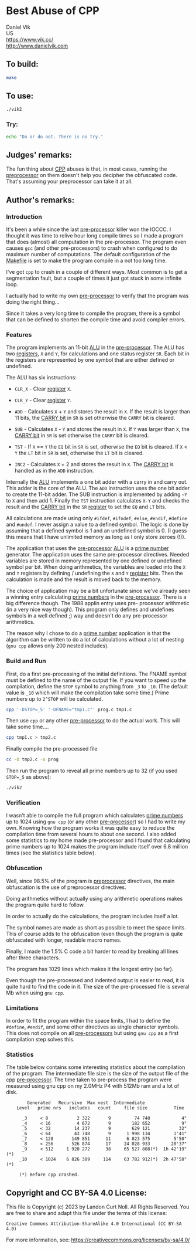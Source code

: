 # Best Abuse of CPP

Daniel Vik\
US\
<https://www.vik.cc/>\
<http://www.danielvik.com>


## To build:

```sh
make
```


## To use:

```sh
./vik2
```


### Try:

```sh
echo "Do or do not. There is no try."
```


## Judges' remarks:

The fun thing about [CPP](https://en.wikipedia.org/wiki/C_preprocessor) abuses
is that, in most cases, running the
[preprocessor](https://en.wikipedia.org/wiki/C_preprocessor) on them doesn't
help you decipher the obfuscated code.  That's assuming your preprocessor can
take it at all.


## Author's remarks:

### Introduction

It's been a while since the last
[pre-processor](https://en.wikipedia.org/wiki/C_preprocessor) killer won the
IOCCC.  I thought it was time to relive hour long compile times so I made a
program that does (almost) all computation in the pre-processor. The program
even causes `gcc` (and other pre-processors) to crash when configured to do
maximum number of computations.  The default configuration of the
[Makefile](Makefile) is set to make the program compile in a not too long time.

I've got `cpp` to crash in a couple of different ways. Most common is to
get a segmentation fault, but a couple of times it just got stuck in
some infinite loop.

I actually had to write my own
[pre-processor](https://en.wikipedia.org/wiki/C_preprocessor) to verify that the
program was doing the right thing...

Since it takes a very long time to compile the program, there is a
symbol that can be defined to shorten the compile time and avoid
compiler errors.

### Features

The program implements an 11-bit
[ALU](https://en.wikipedia.org/wiki/Arithmetic_logic_unit) in the
[pre-processor](https://en.wikipedia.org/wiki/C_preprocessor). The ALU has two
[registers](https://en.wikipedia.org/wiki/Processor_register), `X` and `Y`, for
calculations and one status register `SR`.  Each bit in the registers are
represented by one symbol that are either defined or undefined.

The ALU has six instructions:

- `CLR_X` - Clear [register](https://en.wikipedia.org/wiki/Processor_register) `X`.

- `CLR_Y` - Clear [register](https://en.wikipedia.org/wiki/Processor_register) `Y`.

- `ADD`   - Calculates `X` + `Y` and stores the result in `X`. If the result
	    is larger than 11 bits, the [CARRY
	    bit](https://en.wikipedia.org/wiki/Carry_flag) in `SR` is set otherwise
	    the `CARRY` bit is cleared.

- `SUB`   - Calculates `X` - `Y` and stores the result in `X`. If `Y` was larger
	    than `X`, the [CARRY bit](https://en.wikipedia.org/wiki/Carry_flag)
	    in `SR` is set otherwise the `CARRY` bit is cleared.

- `TST`   - If `X` == `Y` the `EQ` bit in `SR` is set, otherwise the `EQ` bit is
	    cleared. If `X` < `Y` the `LT` bit in `SR` is set, otherwise the `LT`
	    bit is cleared.

- `INC2`  - Calculates `X` + 2 and stores the result in `X`. The [CARRY
	    bit](https://en.wikipedia.org/wiki/Carry_flag) is handled as in the
	    `ADD` instruction.

Internally the [ALU](https://en.wikipedia.org/wiki/Arithmetic_logic_unit)
implements a one bit adder with a carry in and carry out. This adder is the core
of the ALU. The `ADD` instruction uses the one bit adder to create the 11-bit
adder. The SUB instruction is implemented by adding `~Y` to `X` and then add 1.
Finally the `TST` instruction calculates `X-Y` and checks the result and the
[CARRY bit](https://en.wikipedia.org/wiki/Carry_flag) in the `SR`
[register](https://en.wikipedia.org/wiki/Processor_register) to set the `EQ` and
`LT` bits.

All calculations are made using only `#ifdef`, `#ifndef`, `#else`, `#endif`,
`#define` and `#undef`. I never assign a value to a defined symbol. The
logic is done by assuming that a defined symbol is 1 and an undefined
symbol is 0. (I guess this means that I have unlimited memory as long as
I only store zeroes (!)).

The application that uses the
[pre-processor](https://en.wikipedia.org/wiki/C_preprocessor)
[ALU](https://en.wikipedia.org/wiki/Arithmetic_logic_unit) is a [prime
number](https://en.wikipedia.org/wiki/Prime_number)
generator. The application uses the same pre-processor directives.
Needed variables are stored in memory represented by one defined or
undefined symbol per bit. When doing arithmetics, the variables are
loaded into the `X` and `Y` registers by defining / undefining the `X` and `Y`
[register](https://en.wikipedia.org/wiki/Processor_register) bits. Then the
calculation is made and the result is moved back to the memory.

The choice of application may be a bit unfortunate since we've already
seen a winning entry calculating [prime
numbers](https://en.wikipedia.org/wiki/Prime_number) in the
[pre-processor](https://en.wikipedia.org/wiki/C_preprocessor).
There is a big difference though. The 1988 applin entry uses pre-
processor arithmetic (in a very nice way though). This program only
defines and undefines symbols in a well defined ;) way and doesn't do
any pre-processor arithmetics.

The reason why I chose to do a [prime
number](https://en.wikipedia.org/wiki/Prime_number) application is that the
algorithm can be written to do a lot of calculations without a lot of nesting
(`gnu cpp` allows only 200 nested includes).

### Build and Run

First, do a first pre-processing of the initial definitions. The FNAME
symbol must be defined to the name of the output file. If you want to
speed up the compilation, define the `STOP` symbol to anything from `_3` to
`_10`. (The default value is `_10` which will make the compilation take some
time.) Prime numbers up to `2^STOP` will be calculated.

```sh
cpp '-DSTOP=_5' '-DFNAME="tmp1.c"' prog.c tmp1.c
```

Then use `cpp` or any other
[pre-processor](https://en.wikipedia.org/wiki/C_preprocessor) to do the actual
work. This will take some time....

```sh
cpp tmp1.c > tmp2.c
```

Finally compile the pre-processed file

```sh
cc -O tmp2.c -o prog
```

Then run the program to reveal all prime numbers up to 32 (if you used
`STOP=_5` as above):

```sh
./vik2
```

### Verification

I wasn't able to compile the full program which calculates [prime
numbers](https://en.wikipedia.org/wiki/Prime_number) up to 1024 using `gnu cpp`
(or any other [pre-processor](https://en.wikipedia.org/wiki/C_preprocessor)) so
I had to write my own. Knowing how the program works it was quite easy to reduce
the compilation time from several hours to about one second. I also added some
statistics to my home made pre-processor and I found that calculating prime
numbers up to 1024 makes the program include itself over 6.8 million times (see
the statistics table below).

### Obfuscation

Well, since 98.5% of the program is
[preprocessor](https://en.wikipedia.org/wiki/C_preprocessor) directives, the
main obfuscation is the use of preprocessor directives.

Doing arithmetics without actually using any arithmetic operations makes
the program quite hard to follow.

In order to actually do the calculations, the program includes itself a
lot.

The symbol names are made as short as possible to meet the space limits.
This of course adds to the obfuscation (even though the program is
quite obfuscated with longer, readable macro names.

Finally, I made the 1.5% C code a bit harder to read by breaking all
lines after three characters.

The program has 1029 lines which makes it the longest entry (so far).

Even though the pre-processed and indented output is easier to read, it
is quite hard to find the code in it. The size of the pre-processed file
is several Mb when using `gnu cpp`.

### Limitations

In order to fit the program within the space limits, I had to define the
`#define`, `#endif`, and some other directives as single character symbols.
This does not compile on all
[pre-processors](https://en.wikipedia.org/wiki/C_preprocessor) but using `gnu
cpp` as a first compilation step solves this.

### Statistics

The table below contains some interesting statistics about the compilation of
the program. The intermediate file size is the size of the output file of the
cpp [pre-processor](https://en.wikipedia.org/wiki/C_preprocessor). The time
taken to pre-process the program were measured using gnu cpp on my 2.0MHz P4
with 512Mb ram and a lot of disk.

```
	    Generated   Recursive  Max nest  Intermediate
    Level   prime nrs   includes   count     file size          Time

      _3     < 8           2 322       9         74 748            4"
      _4     < 16          4 672       9        182 652            9"
      _5     < 32         14 237       9        629 121           32"
      _6     < 64         43 748       9      1 998 134         1'41"
      _7     < 128       149 851      11      6 823 575         5'50"
      _8     < 256       526 874      17     24 028 933        20'37"
      _9     < 512     1 920 272      38     65 527 808(*)  1h 42'19"(*)
     _10     < 1024    6 826 389     114     63 782 912(*)  2h 47'58"(*)

	 (*) Before cpp crashed.
```


## Copyright and CC BY-SA 4.0 License:

This file is Copyright (c) 2023 by Landon Curt Noll.  All Rights Reserved.
You are free to share and adapt this file under the terms of this license:

    Creative Commons Attribution-ShareAlike 4.0 International (CC BY-SA 4.0)

For more information, see: https://creativecommons.org/licenses/by-sa/4.0/
